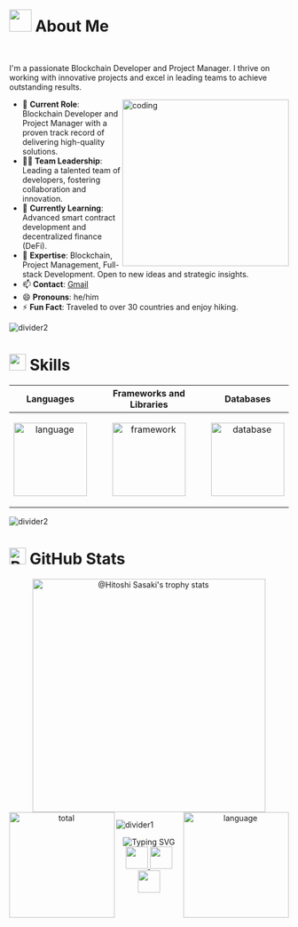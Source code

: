 <!-- <img src="https://raw.githubusercontent.com/Tarikul-Islam-Anik/Animated-Fluent-Emojis/master/Emojis/Hand%20gestures/Waving%20Hand.png" alt="Waving Hand" width="25" height="25" /> -->

<h1>
  <img src="https://user-images.githubusercontent.com/74038190/213844263-a8897a51-32f4-4b3b-b5c2-e1528b89f6f3.png" width="40" /> About Me
</h1>
​
<div>
  <p>
    I'm a passionate Blockchain Developer and Project Manager. I thrive on working with innovative projects and excel in leading teams to achieve outstanding results.
  </p>
  
  <img alt='coding' align='right' height='300' src="https://github.com/kentaurse/kentaurse/blob/main/assests/images/coding.gif" />

  <ul>
  <li>💼 <strong>Current Role</strong>: Blockchain Developer and Project Manager with a proven track record of delivering high-quality solutions.</li>
  <li>👨‍💼 <strong>Team Leadership</strong>: Leading a talented team of developers, fostering collaboration and innovation.</li>
  <li>🌱 <strong>Currently Learning</strong>: Advanced smart contract development and decentralized finance (DeFi).</li>
  <li>💬 <strong>Expertise</strong>: Blockchain, Project Management, Full-stack Development. Open to new ideas and strategic insights.</li>
  <li>📫 <strong>Contact</strong>: <a href="mailto:milanpinto1202@gmail.com">Gmail</a></li>
  <li>😄 <strong>Pronouns</strong>: he/him</li>
  <li>⚡ <strong>Fun Fact</strong>: Traveled to over 30 countries and enjoy hiking.</li>
</ul>

</div>


![divider2](https://github.com/kentaurse/kentaurse/blob/main/assests/images/divider2.png)

<h1>
  <img src="https://github.com/kentaurse/kentaurse/blob/main/assests/images/code.gif" width ="30"> Skills
</h1>
<div align=''>
<table>
  <thead>
    <tr>
      <th>Languages</th>
      <th>Frameworks and Libraries</th>
      <th>Databases</th>
    </tr>
  </thead>
  <tbody>
    <tr>
      <td>
        <p align="center">
            <img height='132' alt='language' src="https://skillicons.dev/icons?i=js,ts,nodejs,solidity,cpp,cs,php,py,rust,ruby&perline=5" />
        </p>
      </td>
      <td>
        <p align="center">
          <img height='132' alt='framework' src="https://skillicons.dev/icons?i=nestjs,express,laravel,django,react,vue,nextjs,nuxtjs,redux,graphql&perline=5" />
        </p>
      </td>
      <td>
        <p align="center">
          <img height='132' alt='database' src="https://skillicons.dev/icons?i=mongodb,mysql,postgres,sqlite&perline=2" />
        </p>
      </td>
    </tr>
  </tbody>
</table>
</div>

![divider2](https://github.com/kentaurse/kentaurse/blob/main/assests/images/divider2.png)

<h1>
  <img src="https://raw.githubusercontent.com/Tarikul-Islam-Anik/Animated-Fluent-Emojis/master/Emojis/Smilies/Robot.png" alt="Robot" width="30" /> GitHub Stats
</h1>

<div align='center'>
<img src="https://github-profile-trophy.vercel.app/?username=MrZento&theme=onestar&no-frame=true&column=4&row=2"  height='420' alt="@Hitoshi Sasaki's trophy stats"/>
<!-- <div align='center'> -->
<img align='left' height='190' alt='total' src="https://github-readme-stats.vercel.app/api?username=kentaurse&show_icons=true&theme=gotham" />
  
<img align='right' height='190' alt='language' src="https://github-readme-stats.vercel.app/api/top-langs/?username=kentaurse&layout=compact&theme=gotham" />
<!-- </div> -->
<!-- <img src="https://github-readme-activity-graph.vercel.app/graph?username=kentaurse&theme=react-dark&hide_border=true&hide_title=false&area=true&custom_title=Total%20contribution%20graph%20in%20all%20repo" height='295' alt="activity graph"> -->
</div>

![divider1](https://github.com/kentaurse/kentaurse/blob/main/assests/images/divider1.png)

<div align='center'>
<img src="https://readme-typing-svg.demolab.com?font=Fira+Code&size=22&pause=1000&color=F78518&multiline=true&random=false&width=650&height=100&lines=Don't+forget+to+star+the+repositories+you+like;and+follow+me+for+more+updates." alt="Typing SVG" />
</div>

<div align='center'>
  <a href='https://visitcount.itsvg.in' >
    <img src='https://visitcount.itsvg.in/api?id=kentaurse&icon=5&color=6' height='40' />
  </a>
  <a href='https://github.com/MrZento' >
    <img src='https://img.shields.io/github/followers/kentaurse.svg?style=flat&logo=castro&label=Follow' height='40' />
  </a>
  <a href='https://github.com/kentaurse?tab=repositories' >
    <img src='https://img.shields.io/github/stars/kentaurse.svg?style=flat&logo=starship&logoColor=yellow&label=Star' height='40' />
  </a>
</div>
